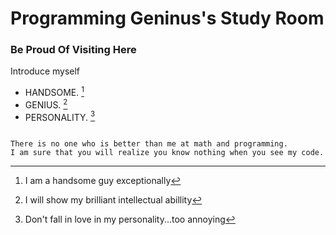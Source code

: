 # Programming Geninus\'s Study Room

### Be Proud Of Visiting Here

Introduce myself

- HANDSOME. [^1]
- GENIUS. [^2]
- PERSONALITY. [^3]

```

There is no one who is better than me at math and programming.
I am sure that you will realize you know nothing when you see my code.
```

[^1]: I am a handsome guy exceptionally
[^2]: I will show my brilliant intellectual abillity
[^3]: Don't fall in love in my personality...too annoying
